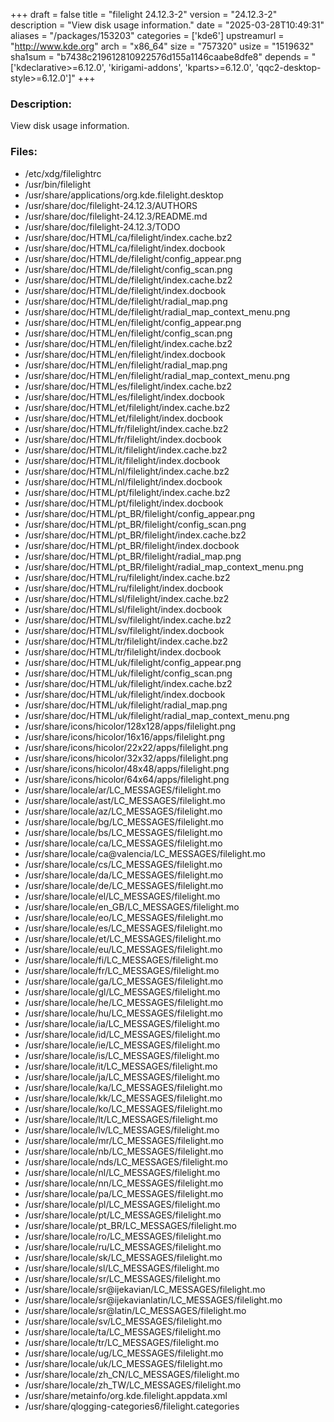 +++
draft = false
title = "filelight 24.12.3-2"
version = "24.12.3-2"
description = "View disk usage information."
date = "2025-03-28T10:49:31"
aliases = "/packages/153203"
categories = ['kde6']
upstreamurl = "http://www.kde.org"
arch = "x86_64"
size = "757320"
usize = "1519632"
sha1sum = "b7438c219612810922576d155a1146caabe8dfe8"
depends = "['kdeclarative>=6.12.0', 'kirigami-addons', 'kparts>=6.12.0', 'qqc2-desktop-style>=6.12.0']"
+++
### Description: 
View disk usage information.

### Files: 
* /etc/xdg/filelightrc
* /usr/bin/filelight
* /usr/share/applications/org.kde.filelight.desktop
* /usr/share/doc/filelight-24.12.3/AUTHORS
* /usr/share/doc/filelight-24.12.3/README.md
* /usr/share/doc/filelight-24.12.3/TODO
* /usr/share/doc/HTML/ca/filelight/index.cache.bz2
* /usr/share/doc/HTML/ca/filelight/index.docbook
* /usr/share/doc/HTML/de/filelight/config_appear.png
* /usr/share/doc/HTML/de/filelight/config_scan.png
* /usr/share/doc/HTML/de/filelight/index.cache.bz2
* /usr/share/doc/HTML/de/filelight/index.docbook
* /usr/share/doc/HTML/de/filelight/radial_map.png
* /usr/share/doc/HTML/de/filelight/radial_map_context_menu.png
* /usr/share/doc/HTML/en/filelight/config_appear.png
* /usr/share/doc/HTML/en/filelight/config_scan.png
* /usr/share/doc/HTML/en/filelight/index.cache.bz2
* /usr/share/doc/HTML/en/filelight/index.docbook
* /usr/share/doc/HTML/en/filelight/radial_map.png
* /usr/share/doc/HTML/en/filelight/radial_map_context_menu.png
* /usr/share/doc/HTML/es/filelight/index.cache.bz2
* /usr/share/doc/HTML/es/filelight/index.docbook
* /usr/share/doc/HTML/et/filelight/index.cache.bz2
* /usr/share/doc/HTML/et/filelight/index.docbook
* /usr/share/doc/HTML/fr/filelight/index.cache.bz2
* /usr/share/doc/HTML/fr/filelight/index.docbook
* /usr/share/doc/HTML/it/filelight/index.cache.bz2
* /usr/share/doc/HTML/it/filelight/index.docbook
* /usr/share/doc/HTML/nl/filelight/index.cache.bz2
* /usr/share/doc/HTML/nl/filelight/index.docbook
* /usr/share/doc/HTML/pt/filelight/index.cache.bz2
* /usr/share/doc/HTML/pt/filelight/index.docbook
* /usr/share/doc/HTML/pt_BR/filelight/config_appear.png
* /usr/share/doc/HTML/pt_BR/filelight/config_scan.png
* /usr/share/doc/HTML/pt_BR/filelight/index.cache.bz2
* /usr/share/doc/HTML/pt_BR/filelight/index.docbook
* /usr/share/doc/HTML/pt_BR/filelight/radial_map.png
* /usr/share/doc/HTML/pt_BR/filelight/radial_map_context_menu.png
* /usr/share/doc/HTML/ru/filelight/index.cache.bz2
* /usr/share/doc/HTML/ru/filelight/index.docbook
* /usr/share/doc/HTML/sl/filelight/index.cache.bz2
* /usr/share/doc/HTML/sl/filelight/index.docbook
* /usr/share/doc/HTML/sv/filelight/index.cache.bz2
* /usr/share/doc/HTML/sv/filelight/index.docbook
* /usr/share/doc/HTML/tr/filelight/index.cache.bz2
* /usr/share/doc/HTML/tr/filelight/index.docbook
* /usr/share/doc/HTML/uk/filelight/config_appear.png
* /usr/share/doc/HTML/uk/filelight/config_scan.png
* /usr/share/doc/HTML/uk/filelight/index.cache.bz2
* /usr/share/doc/HTML/uk/filelight/index.docbook
* /usr/share/doc/HTML/uk/filelight/radial_map.png
* /usr/share/doc/HTML/uk/filelight/radial_map_context_menu.png
* /usr/share/icons/hicolor/128x128/apps/filelight.png
* /usr/share/icons/hicolor/16x16/apps/filelight.png
* /usr/share/icons/hicolor/22x22/apps/filelight.png
* /usr/share/icons/hicolor/32x32/apps/filelight.png
* /usr/share/icons/hicolor/48x48/apps/filelight.png
* /usr/share/icons/hicolor/64x64/apps/filelight.png
* /usr/share/locale/ar/LC_MESSAGES/filelight.mo
* /usr/share/locale/ast/LC_MESSAGES/filelight.mo
* /usr/share/locale/az/LC_MESSAGES/filelight.mo
* /usr/share/locale/bg/LC_MESSAGES/filelight.mo
* /usr/share/locale/bs/LC_MESSAGES/filelight.mo
* /usr/share/locale/ca/LC_MESSAGES/filelight.mo
* /usr/share/locale/ca@valencia/LC_MESSAGES/filelight.mo
* /usr/share/locale/cs/LC_MESSAGES/filelight.mo
* /usr/share/locale/da/LC_MESSAGES/filelight.mo
* /usr/share/locale/de/LC_MESSAGES/filelight.mo
* /usr/share/locale/el/LC_MESSAGES/filelight.mo
* /usr/share/locale/en_GB/LC_MESSAGES/filelight.mo
* /usr/share/locale/eo/LC_MESSAGES/filelight.mo
* /usr/share/locale/es/LC_MESSAGES/filelight.mo
* /usr/share/locale/et/LC_MESSAGES/filelight.mo
* /usr/share/locale/eu/LC_MESSAGES/filelight.mo
* /usr/share/locale/fi/LC_MESSAGES/filelight.mo
* /usr/share/locale/fr/LC_MESSAGES/filelight.mo
* /usr/share/locale/ga/LC_MESSAGES/filelight.mo
* /usr/share/locale/gl/LC_MESSAGES/filelight.mo
* /usr/share/locale/he/LC_MESSAGES/filelight.mo
* /usr/share/locale/hu/LC_MESSAGES/filelight.mo
* /usr/share/locale/ia/LC_MESSAGES/filelight.mo
* /usr/share/locale/id/LC_MESSAGES/filelight.mo
* /usr/share/locale/ie/LC_MESSAGES/filelight.mo
* /usr/share/locale/is/LC_MESSAGES/filelight.mo
* /usr/share/locale/it/LC_MESSAGES/filelight.mo
* /usr/share/locale/ja/LC_MESSAGES/filelight.mo
* /usr/share/locale/ka/LC_MESSAGES/filelight.mo
* /usr/share/locale/kk/LC_MESSAGES/filelight.mo
* /usr/share/locale/ko/LC_MESSAGES/filelight.mo
* /usr/share/locale/lt/LC_MESSAGES/filelight.mo
* /usr/share/locale/lv/LC_MESSAGES/filelight.mo
* /usr/share/locale/mr/LC_MESSAGES/filelight.mo
* /usr/share/locale/nb/LC_MESSAGES/filelight.mo
* /usr/share/locale/nds/LC_MESSAGES/filelight.mo
* /usr/share/locale/nl/LC_MESSAGES/filelight.mo
* /usr/share/locale/nn/LC_MESSAGES/filelight.mo
* /usr/share/locale/pa/LC_MESSAGES/filelight.mo
* /usr/share/locale/pl/LC_MESSAGES/filelight.mo
* /usr/share/locale/pt/LC_MESSAGES/filelight.mo
* /usr/share/locale/pt_BR/LC_MESSAGES/filelight.mo
* /usr/share/locale/ro/LC_MESSAGES/filelight.mo
* /usr/share/locale/ru/LC_MESSAGES/filelight.mo
* /usr/share/locale/sk/LC_MESSAGES/filelight.mo
* /usr/share/locale/sl/LC_MESSAGES/filelight.mo
* /usr/share/locale/sr/LC_MESSAGES/filelight.mo
* /usr/share/locale/sr@ijekavian/LC_MESSAGES/filelight.mo
* /usr/share/locale/sr@ijekavianlatin/LC_MESSAGES/filelight.mo
* /usr/share/locale/sr@latin/LC_MESSAGES/filelight.mo
* /usr/share/locale/sv/LC_MESSAGES/filelight.mo
* /usr/share/locale/ta/LC_MESSAGES/filelight.mo
* /usr/share/locale/tr/LC_MESSAGES/filelight.mo
* /usr/share/locale/ug/LC_MESSAGES/filelight.mo
* /usr/share/locale/uk/LC_MESSAGES/filelight.mo
* /usr/share/locale/zh_CN/LC_MESSAGES/filelight.mo
* /usr/share/locale/zh_TW/LC_MESSAGES/filelight.mo
* /usr/share/metainfo/org.kde.filelight.appdata.xml
* /usr/share/qlogging-categories6/filelight.categories
